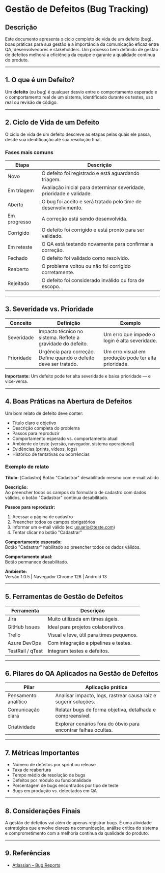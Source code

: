 # Gestão de Defeitos (Bug Tracking)

## Descrição

Este documento apresenta o ciclo completo de vida de um defeito (bug), boas práticas para sua gestão e a importância da comunicação eficaz entre QA, desenvolvedores e stakeholders. Um processo bem definido de gestão de defeitos melhora a eficiência da equipe e garante a qualidade contínua do produto.

---

## 1. O que é um Defeito?

Um **defeito** (ou bug) é qualquer desvio entre o comportamento esperado e o comportamento real de um sistema, identificado durante os testes, uso real ou revisão de código.

---

## 2. Ciclo de Vida de um Defeito

O ciclo de vida de um defeito descreve as etapas pelas quais ele passa, desde sua identificação até sua resolução final.

### Fases mais comuns

| Etapa           | Descrição                                                              |
|-----------------|------------------------------------------------------------------------|
| Novo            | O defeito foi registrado e está aguardando triagem.                   |
| Em triagem      | Avaliação inicial para determinar severidade, prioridade e validade.  |
| Aberto          | O bug foi aceito e será tratado pelo time de desenvolvimento.         |
| Em progresso    | A correção está sendo desenvolvida.                                   |
| Corrigido       | O defeito foi corrigido e está pronto para ser validado.              |
| Em reteste      | O QA está testando novamente para confirmar a correção.               |
| Fechado         | O defeito foi validado como resolvido.                                |
| Reaberto        | O problema voltou ou não foi corrigido corretamente.                  |
| Rejeitado       | O defeito foi considerado inválido ou fora de escopo.                 |

---

## 3. Severidade vs. Prioridade

| Conceito    | Definição                                                                 | Exemplo                                  |
|-------------|---------------------------------------------------------------------------|------------------------------------------|
| Severidade  | Impacto técnico no sistema. Reflete a gravidade do defeito.               | Um erro que impede o login é alta severidade. |
| Prioridade  | Urgência para correção. Define quando o defeito deve ser tratado.         | Um erro visual em produção pode ter alta prioridade. |

**Importante:** Um defeito pode ter alta severidade e baixa prioridade — e vice-versa.

---

## 4. Boas Práticas na Abertura de Defeitos

Um bom relato de defeito deve conter:

- Título claro e objetivo
- Descrição completa do problema
- Passos para reproduzir
- Comportamento esperado vs. comportamento atual
- Ambiente de teste (versão, navegador, sistema operacional)
- Evidências (prints, vídeos, logs)
- Histórico de tentativas ou ocorrências

### Exemplo de relato

**Título:** [Cadastro] Botão "Cadastrar" desabilitado mesmo com e-mail válido

**Descrição:**  
Ao preencher todos os campos do formulário de cadastro com dados válidos, o botão "Cadastrar" continua desabilitado.

**Passos para reproduzir:**

1. Acessar a página de cadastro  
2. Preencher todos os campos obrigatórios  
3. Informar um e-mail válido (ex: usuario@teste.com)  
4. Tentar clicar no botão "Cadastrar"

**Comportamento esperado:**  
Botão "Cadastrar" habilitado ao preencher todos os dados válidos.

**Comportamento atual:**  
Botão permanece desabilitado.

**Ambiente:**  
Versão 1.0.5 | Navegador Chrome 126 | Android 13

---

## 5. Ferramentas de Gestão de Defeitos

| Ferramenta       | Descrição                                 |
|------------------|--------------------------------------------|
| Jira             | Muito utilizada em times ágeis.            |
| GitHub Issues    | Ideal para projetos colaborativos.         |
| Trello           | Visual e leve, útil para times pequenos.   |
| Azure DevOps     | Com integração a pipelines e testes.       |
| TestRail / qTest | Integram testes e defeitos.                |

---

## 6. Pilares do QA Aplicados na Gestão de Defeitos

| Pilar               | Aplicação prática                                                  |
|---------------------|--------------------------------------------------------------------|
| Pensamento analítico| Analisar impacto, logs, rastrear causa raiz e sugerir soluções.   |
| Comunicação clara   | Relatar bugs de forma objetiva, detalhada e compreensível.        |
| Criatividade        | Explorar cenários fora do óbvio para encontrar falhas ocultas.     |

---

## 7. Métricas Importantes

- Número de defeitos por sprint ou release  
- Taxa de reabertura  
- Tempo médio de resolução de bugs  
- Defeitos por módulo ou funcionalidade  
- Porcentagem de bugs encontrados por tipo de teste  
- Bugs em produção vs. detectados em QA  

---

## 8. Considerações Finais

A gestão de defeitos vai além de apenas registrar bugs. É uma atividade estratégica que envolve clareza na comunicação, análise crítica do sistema e comprometimento com a melhoria contínua da qualidade do produto.

---

## 9. Referências

- [Atlassian – Bug Reports](https://www.atlassian.com/software/jira/features/bug-tracking)  
